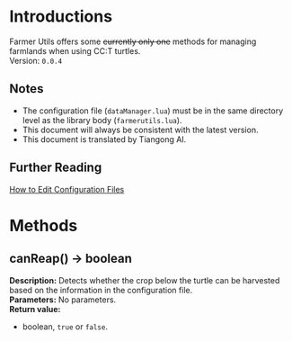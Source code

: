 # Introductions
Farmer Utils offers some ~~currently only one~~ methods for managing farmlands when using CC:T turtles.<br>
Version: `0.0.4`

## Notes
- The configuration file (`dataManager.lua`) must be in the same directory level as the library body (`farmerutils.lua`).
- This document will always be consistent with the latest version.
- This document is translated by Tiangong AI.

## Further Reading
[How to Edit Configuration Files](https://github.com/acaeaeeda/Custom-lua-libs/blob/abf86cf3c57c4cb4fee07d2d525d797b14882e01/en_us/farmerUtils/Configurations.md)

# Methods
## canReap() -> boolean
**Description:**
Detects whether the crop below the turtle can be harvested based on the information in the configuration file.<br>
**Parameters:**
No parameters.<br>
**Return value:**
- boolean, `true` or `false`.